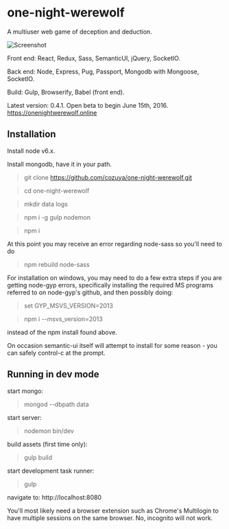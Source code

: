 one-night-werewolf
======================

A multiuser web game of deception and deduction.

![Screenshot](http://i.imgur.com/B1rRHbY.png)

Front end: React, Redux, Sass, SemanticUI, jQuery, SocketIO.

Back end: Node, Express, Pug, Passport, Mongodb with Mongoose, SocketIO.

Build: Gulp, Browserify, Babel (front end).

Latest version: 0.4.1.  Open beta to begin June 15th, 2016.  https://onenightwerewolf.online

## Installation ##

Install node v6.x.

Install mongodb, have it in your path.

> git clone https://github.com/cozuya/one-night-werewolf.git

> cd one-night-werewolf

> mkdir data logs

> npm i -g gulp nodemon

> npm i

At this point you may receive an error regarding node-sass so you'll need to do

> npm rebuild node-sass

For installation on windows, you may need to do a few extra steps if you are getting node-gyp errors, specifically installing the required MS programs referred to on node-gyp's github, and then possibly doing:

> set GYP_MSVS_VERSION=2013

> npm i --msvs_version=2013

instead of the npm install found above.

On occasion semantic-ui itself will attempt to install for some reason - you can safely control-c at the prompt.

## Running in dev mode ##

start mongo:

> mongod --dbpath data

start server:

> nodemon bin/dev

build assets (first time only):

> gulp build

start development task runner:

> gulp

navigate to: http://localhost:8080

You'll most likely need a browser extension such as Chrome's Multilogin to have multiple sessions on the same browser.  No, incognito will not work.